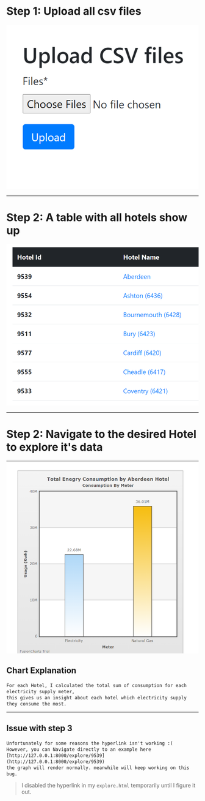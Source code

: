 

# Step 1: Upload all csv files


![alt text](https://github.com/AmaniEzz/Hotels-Energy-Consumption-visualizations/blob/main/media/upload.png?raw=true)

---------------

# Step 2: A table with all hotels show up


![alt text](https://github.com/AmaniEzz/Hotels-Energy-Consumption-visualizations/blob/main/media/table.png?raw=true)

----
# Step 2: Navigate to the desired Hotel to explore it's data


![alt text](https://github.com/AmaniEzz/Hotels-Energy-Consumption-visualizations/blob/main/media/chart.png?raw=true)


## Chart Explanation

```
For each Hotel, I calculated the total sum of consumption for each electricity supply meter,
this gives us an insight about each hotel which electricity supply they consume the most.
```

----------

## Issue with step 3


```
Unfortunately for some reasons the hyperlink isn't working :( 
However, you can Navigate directly to an example here [http://127.0.0.1:8000/explore/9539](http://127.0.0.1:8000/explore/9539) 
the graph will render normally. meanwhile will keep working on this bug.
```

> I disabled the hyperlink in my `explore.html` temporarily until I figure it out.
